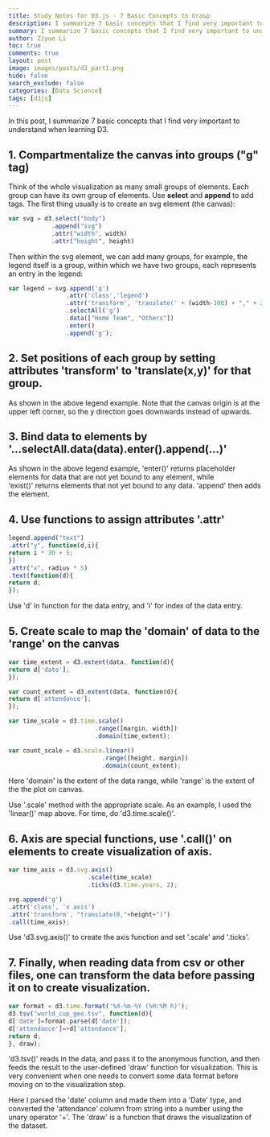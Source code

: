 ```yaml
---
title: Study Notes for D3.js - 7 Basic Concepts to Grasp
description: I summarize 7 basic concepts that I find very important to understand when learning D3.
summary: I summarize 7 basic concepts that I find very important to understand when learning D3.
author: Ziyue Li
toc: true
comments: true
layout: post
image: images/posts/d3_part1.png
hide: false
search_exclude: false
categories: [Data Science]
tags: [d3js]
---
```


In this post, I summarize 7 basic concepts that I find very important to understand when learning D3.

## 1. Compartmentalize the canvas into groups ("g" tag)

Think of the whole visualization as many small groups of elements. Each group can have its own group of elements. Use **select** and **append** to add tags. The first thing usually is to create an svg element (the canvas):

``` javascript
var svg = d3.select("body")
            .append("svg")
            .attr("width", width)
            .attr("height", height)
```

Then within the svg element, we can add many groups, for example, the legend itself is a group, within which we have two groups, each represents an entry in the legend:

``` javascript
var legend = svg.append('g')
                .attr('class','legend')
                .attr('transform', 'translate(' + (width-100) + "," + 20 + ")")
                .selectAll('g')
                .data(["Home Team", "Others"])
                .enter()
                .append('g');
```


## 2. Set positions of each group by setting attributes 'transform' to 'translate(x,y)' for that group.


As shown in the above legend example. Note that the canvas origin is at the upper left corner, so the y direction goes downwards instead of upwards.


## 3. Bind data to elements by '...selectAll.data(data).enter().append(...)'


As shown in the above legend example, 'enter()' returns placeholder elements for data that are not yet bound to any element, while 'exist()' returns elements that not yet bound to any data. 'append' then adds the element.


## 4. Use functions to assign attributes '.attr'


``` javascript
legend.append("text")
.attr("y", function(d,i){
return i * 30 + 5;
})
.attr("x", radius * 5)
.text(function(d){
return d;
});
```

Use 'd' in function for the data entry, and 'i' for index of the data entry.


## 5. Create scale to map the 'domain' of data to the 'range' on the canvas

``` javascript
var time_extent = d3.extent(data, function(d){
return d['date'];
});

var count_extent = d3.extent(data, function(d){
return d['attendance'];
});

var time_scale = d3.time.scale()
                        .range([margin, width])
                        .domain(time_extent);

var count_scale = d3.scale.linear()
                          .range([height, margin])
                          .domain(count_extent);
```

Here 'domain' is the extent of the data range, while 'range' is the extent of the the plot on canvas.

Use '.scale' method with the appropriate scale. As an example, I used the 'linear()' map above. For time, do 'd3.time.scale()'.


## 6. Axis are special functions, use '.call()' on elements to create visualization of axis.

``` javascript
var time_axis = d3.svg.axis()
                      .scale(time_scale)
                      .ticks(d3.time.years, 2);

svg.append('g')
.attr('class', 'x axis')
.attr('transform', "translate(0,"+height+")")
.call(time_axis);
```

Use 'd3.svg.axis()' to create the axis function and set '.scale' and '.ticks'.


## 7. Finally, when reading data from csv or other files, one can transform the data before passing it on to create visualization.

``` javascript
var format = d3.time.format('%d-%m-%Y (%H:%M h)');
d3.tsv("world_cup_geo.tsv", function(d){
d['date']=format.parse(d['date']);
d['attendance']=+d['attendance'];
return d;
}, draw);
```

'd3.tsv()' reads in the data, and pass it to the anonymous function, and then feeds the result to the user-defined 'draw' function for visualization. This is very convenient when one needs to convert some data format before moving on to the visualization step.

Here I parsed the 'date' column and made them into a 'Date' type, and converted the 'attendance' column from string into a number using the unary operator '+'. The 'draw' is a function that draws the visualization of the dataset.




